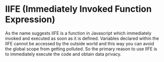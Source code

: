 # IIFE (Immediately Invoked Function Expression)

As the name suggests IIFE is a function in Javascript which immediately invoked and executed as soon as it is defined. Variables declared within the IIFE cannot be accessed by the outside world and this way you can avoid the global scope from getting polluted. So the primary reason to use IIFE is to immediately execute the code and obtain data privacy. 
 
